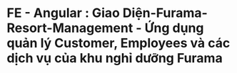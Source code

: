 # FE - Angular : Giao Diện-Furama-Resort-Management - Ứng dụng quản lý Customer, Employees và các dịch vụ của khu nghỉ dưỡng Furama 
